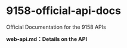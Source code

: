 # 9158-official-api-docs
Official Documentation for the 9158 APIs

**web-api.md：Details on the API**